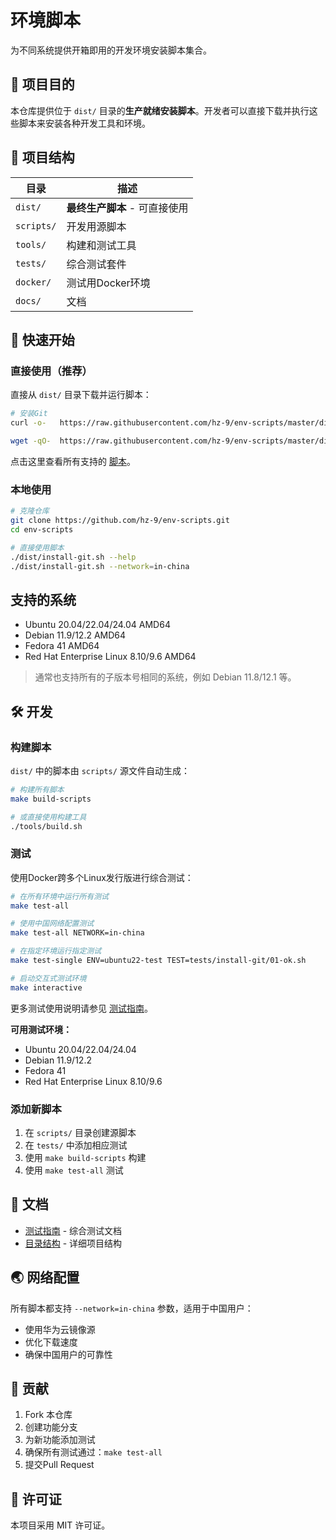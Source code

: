 # 环境脚本

为不同系统提供开箱即用的开发环境安装脚本集合。

## 🎯 项目目的

本仓库提供位于 `dist/` 目录的**生产就绪安装脚本**。开发者可以直接下载并执行这些脚本来安装各种开发工具和环境。

## 📁 项目结构

| 目录        | 描述                                     |
| ----------- | ---------------------------------------- |
| `dist/`     | **最终生产脚本** - 可直接使用            |
| `scripts/`  | 开发用源脚本                            |
| `tools/`    | 构建和测试工具                          |
| `tests/`    | 综合测试套件                            |
| `docker/`   | 测试用Docker环境                        |
| `docs/`     | 文档                                    |

## 🚀 快速开始

### 直接使用（推荐）

直接从 `dist/` 目录下载并运行脚本：

```bash
# 安装Git
curl -o-   https://raw.githubusercontent.com/hz-9/env-scripts/master/dist/install-git.sh | bash

wget -qO-  https://raw.githubusercontent.com/hz-9/env-scripts/master/dist/install-git.sh | bash
```

点击这里查看所有支持的 [脚本](./overview/scripts.md)。

### 本地使用

```bash
# 克隆仓库
git clone https://github.com/hz-9/env-scripts.git
cd env-scripts

# 直接使用脚本
./dist/install-git.sh --help
./dist/install-git.sh --network=in-china
```

## 支持的系统

- Ubuntu 20.04/22.04/24.04 AMD64
- Debian 11.9/12.2 AMD64
- Fedora 41 AMD64
- Red Hat Enterprise Linux 8.10/9.6 AMD64

> 通常也支持所有的子版本号相同的系统，例如 Debian 11.8/12.1 等。

## 🛠️ 开发

### 构建脚本

`dist/` 中的脚本由 `scripts/` 源文件自动生成：

```bash
# 构建所有脚本
make build-scripts

# 或直接使用构建工具
./tools/build.sh
```

### 测试

使用Docker跨多个Linux发行版进行综合测试：

```bash
# 在所有环境中运行所有测试
make test-all

# 使用中国网络配置测试
make test-all NETWORK=in-china

# 在指定环境运行指定测试
make test-single ENV=ubuntu22-test TEST=tests/install-git/01-ok.sh

# 启动交互式测试环境
make interactive
```

更多测试使用说明请参见 [测试指南](./overview/testing.md)。

**可用测试环境：**

- Ubuntu 20.04/22.04/24.04
- Debian 11.9/12.2
- Fedora 41
- Red Hat Enterprise Linux 8.10/9.6

### 添加新脚本

1. 在 `scripts/` 目录创建源脚本
2. 在 `tests/` 中添加相应测试
3. 使用 `make build-scripts` 构建
4. 使用 `make test-all` 测试

## 📖 文档

- [测试指南](overview/testing.md) - 综合测试文档
- [目录结构](overview/directory-structure.md) - 详细项目结构

## 🌏 网络配置

所有脚本都支持 `--network=in-china` 参数，适用于中国用户：

- 使用华为云镜像源
- 优化下载速度
- 确保中国用户的可靠性

## 🤝 贡献

1. Fork 本仓库
2. 创建功能分支
3. 为新功能添加测试
4. 确保所有测试通过：`make test-all`
5. 提交Pull Request

## 📄 许可证

本项目采用 MIT 许可证。
